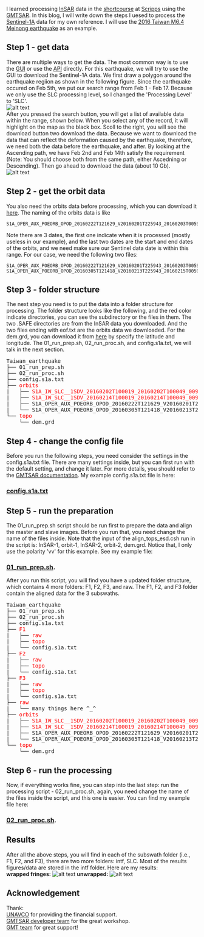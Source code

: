 I learned processing [InSAR](https://en.wikipedia.org/wiki/Interferometric_synthetic_aperture_radar) data in the [shortcourse](https://www.unavco.org/education/advancing-geodetic-skills/short-courses/2016/insar-gmtsar/insar-gmtsar.html) at [Scripps](https://scripps.ucsd.edu/) using the [GMTSAR](http://topex.ucsd.edu/gmtsar/). In this blog, I will write down the steps I uesed to process the [Sentinel-1A](https://en.wikipedia.org/wiki/Sentinel-1A) data for my own reference. I will use the [2016 Taiwan M6.4 Meinong earthquake](https://en.wikipedia.org/wiki/2016_Taiwan_earthquake) as an example.      

## **Step 1 - get data**   
There are multiple ways to get the data. The most common way is to use the [GUI](http://web-services.unavco.org/brokered/ssara/gui) or use the [API](https://github.com/bakerunavco/SSARA) directly. For this earthquake, we will try to use the GUI to download the Sentinel-1A data. We first draw a polygon around the earthquake regiion as shown in the following figure. Since the earthquake occured on Feb 5th, we put our search range from Feb 1 - Feb 17. Because we only use the SLC processing level, so I changed the 'Processing Level' to 'SLC'.  
![alt text](./figures/figure_1.png "Search GUI")  
After you pressed the search button, you will get a list of available data within the range, shown below. When you select any of the record, it will highlight on the map as the black box. Scoll to the right, you will see the download button two download the data. Because we want to download the data that can reflect the deformation caused by the earthquake, therefore, we need both the data before the earthquake, and after. By looking at the Ascending path, we have Feb 2nd and Feb 14th satisfy the requirement (Note: You should choose both from the same path, either Ascedning or Descending). Then go ahead to download the data (about 10 Gb).     
![alt text](./figures/figure_2.png "Search results")   
## **Step 2 - get the orbit data**  
You also need the orbits data before processing, which you can download it [here](https://www.unavco.org/data/imaging/sar/lts1/winsar/s1qc/aux_poeorb/). The naming of the orbits data is like

``` 
S1A_OPER_AUX_POEORB_OPOD_20160222T121629_V20160201T225943_20160203T005943.EOF
```  
Note there are 3 dates, the first one indicate when it is processed (mostly useless in our example), and the last two dates are the start and end dates of the orbits, and we need make sure our Sentinel data date is within this range. For our case, we need the following two files:  

```
S1A_OPER_AUX_POEORB_OPOD_20160222T121629_V20160201T225943_20160203T005943.EOF  
S1A_OPER_AUX_POEORB_OPOD_20160305T121418_V20160213T225943_20160215T005943.EOF
```  
## **Step 3 - folder structure**  
The next step you need is to put the data into a folder structure for processing. The folder structure looks like the following, and the red color indicate directories, you can see the subdirectory or the files in them. The two .SAFE directories are from the InSAR data you downloaded. And the two files ending with eof.txt are the orbits data we downloaded. For the dem.grd, you can download it from [here](http://topex.ucsd.edu/gmtsar/demgen/) by specify the latitude and longitude. The 01\_run\_prep.sh, 02\_run\_proc.sh, and config.s1a.txt, we will talk in the next section.  
 
<pre>
Taiwan_earthquake
├── 01_run_prep.sh
├── 02_run_proc.sh
├── config.s1a.txt
├── <font color="red">orbits</font>
|   ├── <font color="red">S1A_IW_SLC__1SDV_20160202T100019_20160202T100049_009766_00E469_C190.SAFE</font>
|   ├── <font color="red">S1A_IW_SLC__1SDV_20160214T100019_20160214T100049_009941_00E981_ABD9.SAFE</font>
|   ├── S1A_OPER_AUX_POEORB_OPOD_20160222T121629_V20160201T225943_20160203T005943.eof.txt
|   └── S1A_OPER_AUX_POEORB_OPOD_20160305T121418_V20160213T225943_20160215T005943.eof.txt
└── <font color="red">topo</font>
    └── dem.grd
</pre>

## **Step 4 - change the config file**  
Before you run the following steps, you need consider the settings in the config.s1a.txt file. There are many settings inside, but you can first run with the default setting, and change it later. For more details, you should refer to the [GMTSAR documentation](http://topex.ucsd.edu/gmtsar/tar/GMTSAR_2ND.pdf). My example config.s1a.txt file is here:
### [config.s1a.txt](./Taiwan_earthquake/config.s1a.txt)

## **Step 5 - run the preparation**   
The 01\_run\_prep.sh script should be run first to prepare the data and align the master and slave images. Before you run that, you need change the name of the files inside. Note that the input of the align\_tops\_esd.csh run in the script is: InSAR-1, orbit-1, InSAR-2, orbit-2, dem.grd. Notice that, I only use the polarity 'vv' for this example. See my example file: 
### [01\_run\_prep.sh](./Taiwan_earthquake/01_run_prep.sh).  

After you run this script, you will find you have a updated folder structure, which contains 4 more folders: F1, F2, F3, and raw. The F1, F2, and F3 folder contain the aligned data for the 3 subswaths. 

<pre>
Taiwan_earthquake
├── 01_run_prep.sh
├── 02_run_proc.sh
├── config.s1a.txt
├── <font color="red">F1</font>
|   ├── <font color="red">raw</font>
|   ├── <font color="red">topo</font>
|   └── config.s1a.txt
├── <font color="red">F2</font>
|   ├── <font color="red">raw</font>
|   ├── <font color="red">topo</font>
|   └── config.s1a.txt
├── <font color="red">F3</font>
|   ├── <font color="red">raw</font>
|   ├── <font color="red">topo</font>
|   └── config.s1a.txt
├── <font color="red">raw</font>
|   └── many things here ^_^
├── <font color="red">orbits</font>
|   ├── <font color="red">S1A_IW_SLC__1SDV_20160202T100019_20160202T100049_009766_00E469_C190.SAFE</font>
|   ├── <font color="red">S1A_IW_SLC__1SDV_20160214T100019_20160214T100049_009941_00E981_ABD9.SAFE</font>
|   ├── S1A_OPER_AUX_POEORB_OPOD_20160222T121629_V20160201T225943_20160203T005943.eof.txt
|   └── S1A_OPER_AUX_POEORB_OPOD_20160305T121418_V20160213T225943_20160215T005943.eof.txt
└── <font color="red">topo</font>
    └── dem.grd
</pre>

## **Step 6 - run the processing**   
Now, if everything works fine, you can step into the last step: run the processing script - 02\_run\_proc.sh, again, you need change the name of the files inside the script, and this one is easier. You can find my example file here:
### [02\_run\_proc.sh](./Taiwan_earthquake/02_run_proc.sh). 

## **Results**  
After all the above steps, you will find in each of the subswath folder (i.e., F1, F2, and F3), there are two more folders: intf, SLC. Most of the results figures/data are stored in the intf folder. Here are my results:  
**wrapped fringes:** 
![alt text](./figures/phasefilt_mask_ll.png "Wrapped fringes")
**unwrapped:** 
![alt text](./figures/unwrap_mask_ll.png "unwrapped")

## **Acknowledgement**  
Thank:  
[UNAVCO](http://www.unavco.org/) for providing the financial support.  
[GMTSAR developer team](http://topex.ucsd.edu/gmtsar/) for the great workshop.  
[GMT team](https://www.soest.hawaii.edu/gmt/) for great support!